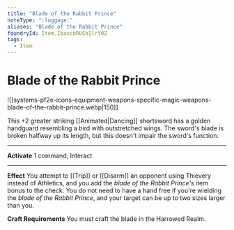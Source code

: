 ```yaml
---
title: "Blade of the Rabbit Prince"
noteType: ":luggage:"
aliases: "Blade of the Rabbit Prince"
foundryId: Item.IbaxcbRUShIlrY0Z
tags:
  - Item
---
```


# Blade of the Rabbit Prince
![[systems-pf2e-icons-equipment-weapons-specific-magic-weapons-blade-of-the-rabbit-prince.webp|150]]

This +2 greater striking [[Animated|Dancing]] shortsword has a golden handguard resembling a bird with outstretched wings. The sword's blade is broken halfway up its length, but this doesn't impair the sword's function.

* * *

**Activate** 1 command, Interact

* * *

**Effect** You attempt to [[Trip]] or [[Disarm]] an opponent using Thievery instead of Athletics, and you add the _blade of the Rabbit Prince's_ item bonus to the check. You do not need to have a hand free if you're wielding the _blade of the Rabbit Prince_, and your target can be up to two sizes larger than you.

**Craft Requirements** You must craft the blade in the Harrowed Realm.
